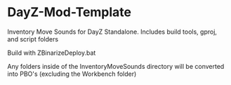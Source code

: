 # DayZ-Mod-Template
Inventory Move Sounds for DayZ Standalone. Includes build tools, gproj, and script folders


Build with ZBinarizeDeploy.bat


Any folders inside of the InventoryMoveSounds directory will be converted into PBO's (excluding the Workbench folder)
